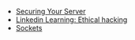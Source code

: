 - [Securing Your Server](lec1.md)
- [Linkedin Learning: Ethical hacking](security.md)
- [Sockets](lec3.md)
